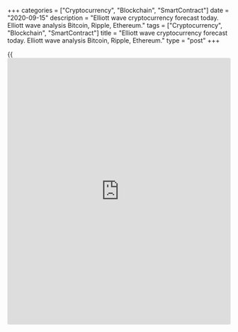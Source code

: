 +++
categories = ["Cryptocurrency", "Blockchain", "SmartContract"]
date = "2020-09-15"
description = "Elliott wave cryptocurrency forecast today. Elliott wave analysis Bitcoin, Ripple, Ethereum."
tags = ["Cryptocurrency", "Blockchain", "SmartContract"]
title = "Elliott wave cryptocurrency forecast today. Elliott wave analysis Bitcoin, Ripple, Ethereum."
type = "post"
+++

{{<iframe id="large-banner" src="https://www.bounty.group/#slide=21.0" width="100%" height="600" scrolling="no" style="border: 0px solid rgb(216, 221, 230); border-radius: 3px;">}}

2020-09-15

2020-09-15

Elliott wave [daily](https://www.fintecher.org/2020/03/03/forex-trading-daily-strategy/) forecast for Bitcoin, Ripple and EthereumRoman Onegin

##  **Elliott wave forecast for BTCUSD, ETHUSD, XRPUSD for today**

###  **Elliott wave[BTCUSD][1] analysis**

 ****

There continues forming the down double zigzag, where the bearish
zigzag-shaped wave [W] has completed. There is now forming the bullish
linking wave [X]. This wave may end as a simple zigzag, composed of the
sub-waves (A)-(B)-(C). The market is rising in the final impulse wave
(C). This impulse should complete at a level around 11150, where wave
[X] will reach 50% of the [W] zigzag according to the Fibonacci
retracements.

* * *

###  **Elliott wave[XRPUSD][2] analysis**

The XRPUSD market has completed the down wave (W) as a simple zigzag.
Next, the price has started rising in the linking wave (X). The (X) is
also unfolding as a zigzag that is composed of three main sub-waves
A-B-C. Wave A is a leading diagonal. The market must be rising in the C
impulse currently. The price should be rising to a level of 0.278, where
the entire linking wave [X] will be 50% of wave (W), according to
Fibonacci retracements.

* * *

###  **Elliott wave[ETHUSD][3] analysis**

 ****

The impulse wave A must have ended, and the down corrective wave B is
now forming as a simple zigzag [A]-[B]-[C]. Impulse [A] and a down
corrective wave [B] have finished. Impulse [C] is still developing. The
price should continue rising in the final part of the [C] impulse to a
level of 418.00. At this level, the entire correction B will reach 61.8%
Fibonacci level of wave A.

* * *

P.S. Did you like my article? Share it in social networks: it will be
the best “thank you" :)

Ask me questions and comment below. I’ll be glad to answer your
questions and give necessary explanations.

 **Useful links:**

  * I recommend trying to trade with a reliable broker [here][4]. The system allows you to trade by yourself or copy successful traders from all across the globe.
  * Use my promo-code BLOG for getting deposit bonus 50% on LiteForex platform. Just enter this code in the appropriate field while [depositing][5] your trading account.
  * Telegram channel with high-quality analytics, Forex reviews, training articles, and other useful things for traders <t.me/liteforex>

The content of this article reflects the author’s opinion and does not
necessarily reflect the official position of LiteForex. The material
published on this page is provided for informational purposes only and
should not be considered as the provision of investment advice for the
purposes of Directive 2004/39/EC.

Rate this article:

{{value}}

( {{count}} {{title}} )

   1. my.liteforex.com/trading/chart?symbol=BTCUSD
   2. my.liteforex.com/trading/chart?symbol=XRPUSD
   3. my.liteforex.com/trading/chart?symbol=ETHUSD
   4. my.liteforex.com/?category=analysts-opinions&slug=elliott-wave-[daily](https://www.fintecher.org/2020/03/03/forex-trading-daily-strategy/)-forecast-for-[bitcoin](https://www.letsplayfx.com/blog/forex-for-bitcoin/)-ripple-and-[Ethereum](https://www.playgroundfx.com/blog/the-creator-of-ethereum/)-2020-09-15&openPopup=%2Fregistration%2Fpopup&utm_source=blog&utm_medium=article&utm_campaign=bonus
   5. my.liteforex.com/deposit/?category=analysts-opinions&slug=elliott-wave-[daily](https://www.fintecher.org/2020/03/03/forex-trading-daily-strategy/)-forecast-for-[bitcoin](https://www.letsplayfx.com/blog/forex-for-bitcoin/)-ripple-and-[Ethereum](https://www.playgroundfx.com/blog/the-creator-of-ethereum/)-2020-09-15&promo_code=BLOG&utm_source=blog&utm_medium=article&utm_campaign=bonus